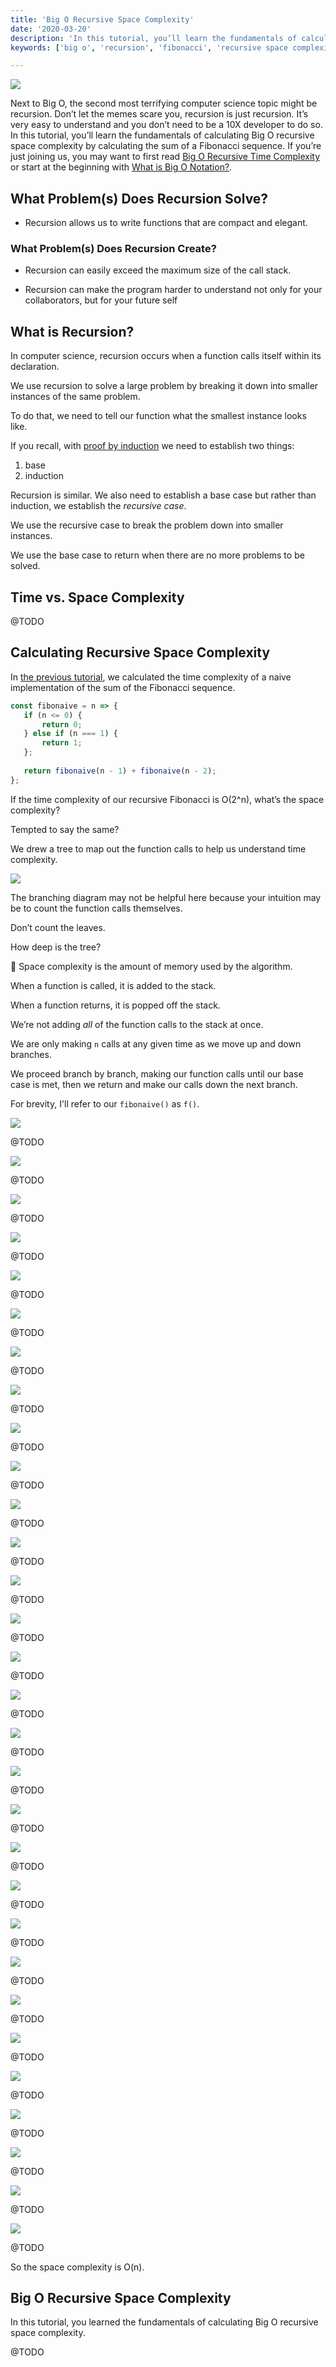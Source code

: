 ```yaml
---
title: 'Big O Recursive Space Complexity'
date: '2020-03-20'
description: 'In this tutorial, you’ll learn the fundamentals of calculating Big O recursive space complexity by calculating the sum of a Fibonacci sequence.'
keywords: ['big o', 'recursion', 'fibonacci', 'recursive space complexity', 'space complexity']

---
```


![](./jarednielsen-big-o-recursive-space-complexity.png)

Next to Big O, the second most terrifying computer science topic might be recursion. Don’t let the memes scare you, recursion is just recursion. It’s very easy to understand and you don’t need to be a 10X developer to do so. In this tutorial, you’ll learn the fundamentals of calculating Big O recursive space complexity by calculating the sum of a Fibonacci sequence. If you’re just joining us, you may want to first read [Big O Recursive Time Complexity](https://jarednielsen.com/big-o-recursive-time-complexity/) or start at the beginning with [What is Big O Notation?](https://jarednielsen.com/big-o-notation/).


## What Problem(s) Does Recursion Solve?

* Recursion allows us to write functions that are compact and elegant.


### What Problem(s) Does Recursion Create? 

* Recursion can easily exceed the maximum size of the call stack. 

* Recursion can make the program harder to understand not only for your collaborators, but for your future self


## What is Recursion?

In computer science, recursion occurs when a function calls itself within its declaration. 

We use recursion to solve a large problem by breaking it down into smaller instances of the same problem.

To do that, we need to tell our function what the smallest instance looks like. 

If you recall, with [proof by induction](https://jarednielsen.com/proof-induction/) we need to establish two things:

1. base
2. induction

Recursion is similar. We also need to establish a base case but rather than induction, we establish the _recursive case_. 

We use the recursive case to break the problem down into smaller instances. 

We use the base case to return when there are no more problems to be solved. 


## Time vs. Space Complexity 

@TODO 


## Calculating Recursive Space Complexity

In [the previous tutorial](https://jarednielsen.com/big-o-recursive-time-complexity/), we calculated the time complexity of a naive implementation of the sum of the Fibonacci sequence. 

```js
const fibonaive = n => {
   if (n <= 0) {
       return 0;
   } else if (n === 1) {
       return 1;
   };
 
   return fibonaive(n - 1) + fibonaive(n - 2);
};
```

If the time complexity of our recursive Fibonacci is O(2^n), what’s the space complexity?

Tempted to say the same? 

We drew a tree to map out the function calls to help us understand time complexity. 

![](./jarednielsen-big-o-recursion-fibonacci-tree.png)

The branching diagram may not be helpful here because your intuition may be to count the function calls themselves.

Don’t count the leaves. 

How deep is the tree?

📝 Space complexity is the amount of memory used by the algorithm. 

When a function is called, it is added to the stack.

When a function returns, it is popped off the stack.

We’re not adding _all_ of the function calls to the stack at once. 

We are only making `n` calls at any given time as we move up and down branches.

We proceed branch by branch, making our function calls until our base case is met, then we return and make our calls down the next branch. 

For brevity, I'll refer to our `fibonaive()` as `f()`. 



![](./images/jarednielsen-big-o-recursive-space-complexity-fibonacci-tree-01.png)

@TODO

![](./images/jarednielsen-big-o-recursive-space-complexity-fibonacci-tree-02.png)

@TODO


![](./images/jarednielsen-big-o-recursive-space-complexity-fibonacci-tree-03.png)

@TODO


![](./images/jarednielsen-big-o-recursive-space-complexity-fibonacci-tree-04.png)

@TODO


![](./images/jarednielsen-big-o-recursive-space-complexity-fibonacci-tree-05.png)

@TODO


![](./images/jarednielsen-big-o-recursive-space-complexity-fibonacci-tree-06.png)

@TODO


![](./images/jarednielsen-big-o-recursive-space-complexity-fibonacci-tree-07.png)

@TODO


![](./images/jarednielsen-big-o-recursive-space-complexity-fibonacci-tree-08.png)

@TODO


![](./images/jarednielsen-big-o-recursive-space-complexity-fibonacci-tree-09.png)

@TODO


![](./images/jarednielsen-big-o-recursive-space-complexity-fibonacci-tree-10.png)

@TODO


![](./images/jarednielsen-big-o-recursive-space-complexity-fibonacci-tree-11.png)

@TODO


![](./images/jarednielsen-big-o-recursive-space-complexity-fibonacci-tree-12.png)

@TODO


![](./images/jarednielsen-big-o-recursive-space-complexity-fibonacci-tree-13.png)

@TODO


![](./images/jarednielsen-big-o-recursive-space-complexity-fibonacci-tree-14.png)

@TODO


![](./images/jarednielsen-big-o-recursive-space-complexity-fibonacci-tree-15.png)

@TODO


![](./images/jarednielsen-big-o-recursive-space-complexity-fibonacci-tree-16.png)

@TODO


![](./images/jarednielsen-big-o-recursive-space-complexity-fibonacci-tree-17.png)

@TODO


![](./images/jarednielsen-big-o-recursive-space-complexity-fibonacci-tree-18.png)

@TODO


![](./images/jarednielsen-big-o-recursive-space-complexity-fibonacci-tree-19.png)

@TODO


![](./images/jarednielsen-big-o-recursive-space-complexity-fibonacci-tree-20.png)

@TODO


![](./images/jarednielsen-big-o-recursive-space-complexity-fibonacci-tree-21.png)

@TODO


![](./images/jarednielsen-big-o-recursive-space-complexity-fibonacci-tree-22.png)

@TODO


![](./images/jarednielsen-big-o-recursive-space-complexity-fibonacci-tree-23.png)

@TODO


![](./images/jarednielsen-big-o-recursive-space-complexity-fibonacci-tree-24.png)

@TODO


![](./images/jarednielsen-big-o-recursive-space-complexity-fibonacci-tree-25.png)

@TODO


![](./images/jarednielsen-big-o-recursive-space-complexity-fibonacci-tree-26.png)

@TODO


![](./images/jarednielsen-big-o-recursive-space-complexity-fibonacci-tree-27.png)

@TODO


![](./images/jarednielsen-big-o-recursive-space-complexity-fibonacci-tree-28.png)

@TODO


![](./images/jarednielsen-big-o-recursive-space-complexity-fibonacci-tree-29.png)

@TODO


![](./images/jarednielsen-big-o-recursive-space-complexity-fibonacci-tree-30.png)

@TODO


So the space complexity is O(n).


## Big O Recursive Space Complexity

In this tutorial, you learned the fundamentals of calculating Big O recursive space complexity. 

@TODO
